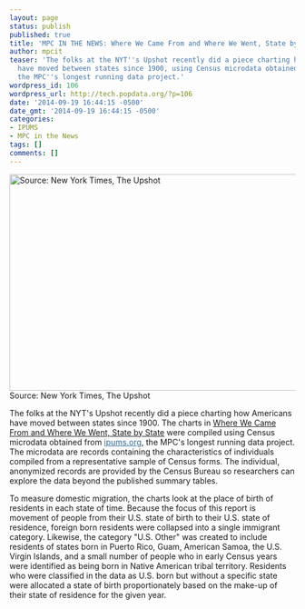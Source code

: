 ```yaml
---
layout: page
status: publish
published: true
title: 'MPC IN THE NEWS: Where We Came From and Where We Went, State by State'
author: mpcit
teaser: 'The folks at the NYT''s Upshot recently did a piece charting how Americans
  have moved between states since 1900, using Census microdata obtained from ipums.org,
  the MPC''s longest running data project.'
wordpress_id: 106
wordpress_url: http://tech.popdata.org/?p=106
date: '2014-09-19 16:44:15 -0500'
date_gmt: '2014-09-19 16:44:15 -0500'
categories:
- IPUMS
- MPC in the News
tags: []
comments: []
---
```


<a href="http://tech.popdata.org/wp-content/uploads/2014/08/data-viz-us-pop-migration.jpg"><img class="size-full wp-image-107" src="http://tech.popdata.org/wp-content/uploads/2014/08/data-viz-us-pop-migration.jpg" alt="Source: New York Times, The Upshot" width="800" height="381" /></a> Source: New York Times, The Upshot

The folks at the NYT's Upshot recently did a piece charting how Americans have moved between states since 1900. The charts in <a title="Where We Came From and Where We Went, State by State" href="http://www.nytimes.com/interactive/2014/08/13/upshot/where-people-in-each-state-were-born.html" target="_blank">Where We Came From and Where We Went, State by State</a> were compiled using Census microdata obtained from <a style="color: #326891;" href="http://www.ipums.org/">ipums.org</a>, the MPC's longest running data project. The microdata are records containing the characteristics of individuals compiled from a representative sample of Census forms. The individual, anonymized records are provided by the Census Bureau so researchers can explore the data beyond the published summary tables.

To measure domestic migration, the charts look at the place of birth of residents in each state of time. Because the focus of this report is movement of people from their U.S. state of birth to their U.S. state of residence, foreign born residents were collapsed into a single immigrant category. Likewise, the category "U.S. Other" was created to include residents of states born in Puerto Rico, Guam, American Samoa, the U.S. Virgin Islands, and a small number of people who in early Census years were identified as being born in Native American tribal territory. Residents who were classified in the data as U.S. born but without a specific state were allocated a state of birth proportionately based on the make-up of their state of residence for the given year.

 

